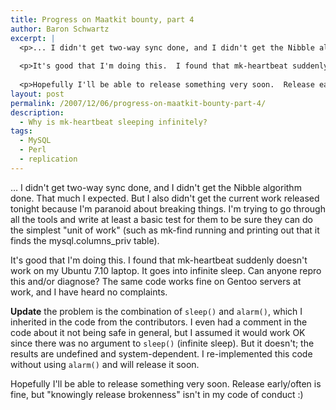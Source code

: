 ```yaml
---
title: Progress on Maatkit bounty, part 4
author: Baron Schwartz
excerpt: |
  <p>... I didn't get two-way sync done, and I didn't get the Nibble algorithm done.  That much I expected.  But I also didn't get the current work released tonight because I'm paranoid about breaking things.  I'm trying to go through all the tools and write at least a basic test for them to be sure they can do the simplest "unit of work" (such as mk-find running and printing out that it finds the mysql.columns_priv table).</p>
  
  <p>It's good that I'm doing this.  I found that mk-heartbeat suddenly doesn't work on my Ubuntu 7.10 laptop.  It goes into infinite sleep.  Can anyone repro this and/or diagnose?  The same code works fine on my Gentoo servers at work.</p>
  
  <p>Hopefully I'll be able to release something very soon.  Release early/often is fine, but "knowingly release brokenness" isn't in my code of conduct :)</p>
layout: post
permalink: /2007/12/06/progress-on-maatkit-bounty-part-4/
description:
  - Why is mk-heartbeat sleeping infinitely?
tags:
  - MySQL
  - Perl
  - replication
---
```

&#8230; I didn't get two-way sync done, and I didn't get the Nibble algorithm done. That much I expected. But I also didn't get the current work released tonight because I'm paranoid about breaking things. I'm trying to go through all the tools and write at least a basic test for them to be sure they can do the simplest "unit of work" (such as mk-find running and printing out that it finds the mysql.columns_priv table).

It's good that I'm doing this. I found that mk-heartbeat suddenly doesn't work on my Ubuntu 7.10 laptop. It goes into infinite sleep. Can anyone repro this and/or diagnose? The same code works fine on Gentoo servers at work, and I have heard no complaints.

**Update** the problem is the combination of `sleep()` and `alarm()`, which I inherited in the code from the contributors. I even had a comment in the code about it not being safe in general, but I assumed it would work OK since there was no argument to `sleep()` (infinite sleep). But it doesn't; the results are undefined and system-dependent. I re-implemented this code without using `alarm()` and will release it soon.

Hopefully I'll be able to release something very soon. Release early/often is fine, but "knowingly release brokenness" isn't in my code of conduct :)
